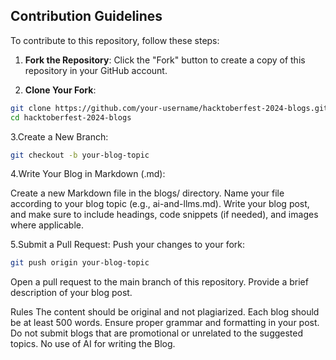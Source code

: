 
## Contribution Guidelines

To contribute to this repository, follow these steps:

1. **Fork the Repository**: Click the "Fork" button to create a copy of this repository in your GitHub account.

2. **Clone Your Fork**: 
```bash
git clone https://github.com/your-username/hacktoberfest-2024-blogs.git
cd hacktoberfest-2024-blogs
```
3.Create a New Branch:
```bash
git checkout -b your-blog-topic
```
4.Write Your Blog in Markdown (.md):

Create a new Markdown file in the blogs/ directory. Name your file according to your blog topic (e.g., ai-and-llms.md).
Write your blog post, and make sure to include headings, code snippets (if needed), and images where applicable.

5.Submit a Pull Request:
Push your changes to your fork:
```bash
git push origin your-blog-topic
```
Open a pull request to the main branch of this repository. Provide a brief description of your blog post.

Rules
The content should be original and not plagiarized.
Each blog should be at least 500 words.
Ensure proper grammar and formatting in your post.
Do not submit blogs that are promotional or unrelated to the suggested topics.
No use of AI for writing the Blog.
